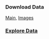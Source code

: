 ### Download Data
[Main](http://tiger.lti.cs.cmu.edu/yingshac/WebQA_data_first_release/WebQA_data_first_release.7z), [Images](http://tiger.lti.cs.cmu.edu/yingshac/WebQA_data_first_release/WebQA_imgs_base64.7z)

### [Explore Data](https://github.com/WebQnA/WebQA/blob/main/demo/Take_a_look_WebQA.ipynb)
